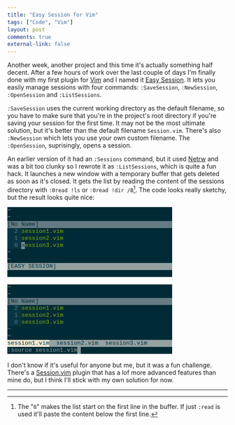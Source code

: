 ```yaml
---
title: "Easy Session for Vim" 
tags: ["Code", "Vim"]
layout: post
comments: true
external-link: false
---
```


Another week, another project and this time it's actually something half decent. After a few hours of work over the last couple of days I'm finally done with my first plugin for [Vim](http://www.vim.org/ "Vim") and I named it [Easy Session](https://github.com/gummesson/easy-session.vim "Easy Session on GitHub"). It lets you easily manage sessions with four commands: `:SaveSession`, `:NewSession`, `:OpenSession` and `:ListSessions`.

`:SaveSession` uses the current working directory as the default filename, so you have to make sure that you're in the project's root directory if you're saving your session for the first time. It may not be the most ultimate solution, but it's better than the default filename `Session.vim`. There's also `:NewSession` which lets you use your own custom filename. The `:OpenSession`, suprisingly, opens a session.

An earlier version of it had an `:Sessions` command, but it used [Netrw](http://www.vim.org/scripts/script.php?script_id=1075 "Netrw") and was a bit too clunky so I rewrote it as `:ListSessions`, which is quite a fun hack. It launches a new window with a temporary buffer that gets deleted as soon as it's closed. It gets the list by reading the content of the sessions directory with `:0read !ls` or `:0read !dir /B`[^20130212-1]. The code looks really sketchy, but the result looks quite nice:

![Easy Session (Sessions List)](/images/blog/2013-02-12-easy-session-01.png)

![Easy Session (Sessions List)](/images/blog/2013-02-12-easy-session-02.png)

I don't know if it's useful for anyone but me, but it was a fun challenge. There's a [Session.vim](http://peterodding.com/code/vim/session/ "Session.vim") plugin that has a lof more advanced features than mine do, but I think I'll stick with my own solution for now.

***

[^20130212-1]: The "`0`" makes the list start on the first line in the buffer. If just `:read` is used it'll paste the content below the first line.
